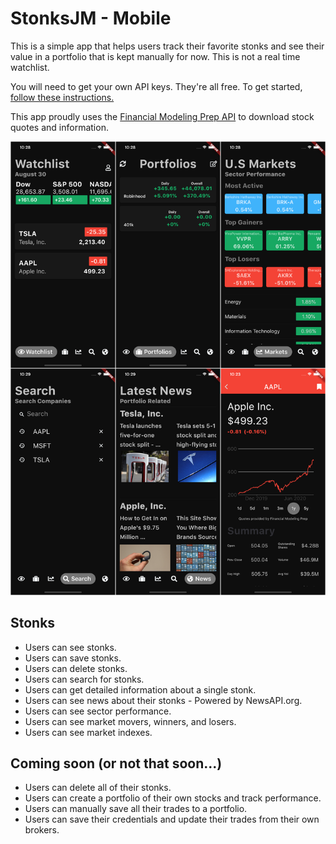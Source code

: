 # StonksJM - Mobile
This is a simple app that helps users track their favorite stonks and see their value in a portfolio that is kept manually for now. This is not a real time watchlist.

You will need to get your own API keys. They're all free. To get started, [follow these instructions.](https://github.com/joeymukherjee/Stock-Market-App/blob/master/lib/keys/api_keys.dart) 

This app proudly uses the [Financial Modeling Prep API](https://financialmodelingprep.com/developer/docs/) to download stock quotes and information.

![Stock Market App](/images/latest.png)

## Stonks
- Users can see stonks.
- Users can save stonks.
- Users can delete stonks.
- Users can search for stonks.
- Users can get detailed information about a single stonk.
- Users can see news about their stonks - Powered by NewsAPI.org.
- Users can see sector performance.
- Users can see market movers, winners, and losers.
- Users can see market indexes.

## Coming soon (or not that soon...)
- Users can delete all of their stonks.
- Users can create a portfolio of their own stocks and track performance.
- Users can manually save all their trades to a portfolio.
- Users can save their credentials and update their trades from their own brokers.
